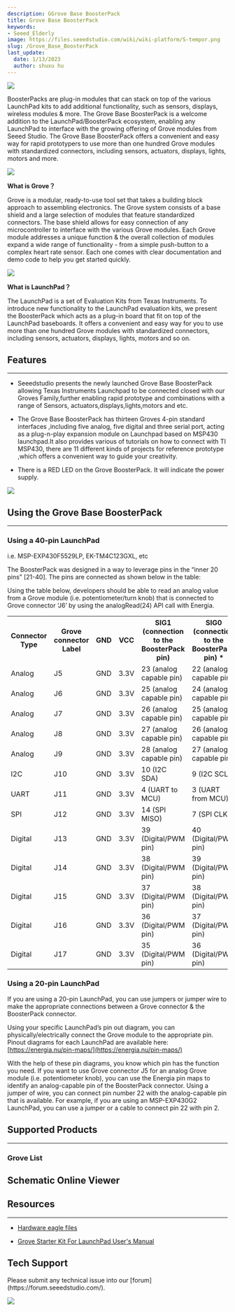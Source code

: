 ```yaml
---
description: GGrove Base BoosterPack
title: Grove Base BoosterPack
keywords:
- Seeed_Elderly
image: https://files.seeedstudio.com/wiki/wiki-platform/S-tempor.png
slug: /Grove_Base_BoosterPack
last_update:
  date: 1/13/2023
  author: shuxu hu
---
```

![](https://files.seeedstudio.com/wiki/Grove_Base_BoosterPack/img/110020004%205.jpg)

BoosterPacks are plug-in modules that can stack on top of the various LaunchPad kits to add additional functionality, such as sensors, displays, wireless modules &amp; more. The Grove Base BoosterPack is a welcome addition to the LaunchPad/BoosterPack ecosystem, enabling any LaunchPad to interface with the growing offering of Grove modules from Seeed Studio. The Grove Base BoosterPack offers a convenient and easy way for rapid prototypers to use more than one hundred Grove modules with standardized connectors, including sensors, actuators, displays, lights, motors and more.

![](https://files.seeedstudio.com/wiki/Grove_Base_BoosterPack/img/Grove_Web_idea.jpg)

**What is Grove？**

Grove is a modular, ready-to-use tool set that takes a building block approach to assembling electronics. The Grove system consists of a base shield and a large selection of modules that feature standardized connectors. The base shield allows for easy connection of any microcontroller to interface with the various Grove modules. Each Grove module addresses a unique function &amp; the overall collection of modules expand a wide range of functionality - from a simple push-button to a complex heart rate sensor. Each one comes with clear documentation and demo code to help you get started quickly.

![](https://files.seeedstudio.com/wiki/Grove_Base_BoosterPack/img/IMG_GROVE.JPG)

**What is LaunchPad？**

The LaunchPad is a set of Evaluation Kits from Texas Instruments. To introduce new functionality to the LaunchPad evaluation kits, we present the BoosterPack which acts as a plug-in board that fit on top of the LaunchPad baseboards. It offers a convenient and easy way for you to use more than one hundred Grove modules with standardized connectors, including sensors, actuators, displays, lights, motors and so on.


##   Features
---
*   Seeedstudio presents the newly launched Grove Base BoosterPack allowing Texas Instruments Launchpad to be connected closed with our Groves Family,further enabling rapid prototype and combinations with a range of Sensors, actuators,displays,lights,motors and etc.

*   The Grove Base BoosterPack has thirteen Groves 4-pin standard interfaces ,including five analog, five digital and three serial port, acting as a plug-n-play expansion module on Launchpad based on MSP430 launchpad.It also provides various of tutorials on how to connect with TI MSP430, there are 11 different kinds of projects for reference prototype ,which offers a convenient way to guide your creativity.

*   There is a RED LED on the Grove BoosterPack. It will indicate the power supply.

![](https://files.seeedstudio.com/wiki/Grove_Base_BoosterPack/img/BoosterpackpinMapping.jpg)

##   Using the Grove Base BoosterPack
---
###   Using a 40-pin LaunchPad

i.e. MSP-EXP430F5529LP, EK-TM4C123GXL, etc

The BoosterPack was designed in a way to leverage pins in the “inner 20 pins” [21-40]. The pins are connected as shown below in the table:

Using the table below, developers should be able to read an analog value from a Grove module (i.e. potentiometer/turn knob) that is connected to Grove connector ‘J6’ by using the analogRead(24) API call with Energia.

<table>
<tr>
<th> Connector Type </th>
<th> Grove connector Label </th>
<th>   GND   </th>
<th>   VCC   </th>
<th> SIG1 (connection to the BoosterPack pin) </th>
<th> SIG0 (connection to the BoosterPack pin) *
</th></tr>
<tr>
<td> Analog</td>
<td> J5 </td>
<td> GND </td>
<td> 3.3V </td>
<td> 23 (analog capable pin) </td>
<td> 22 (analog capable pin)
</td></tr>
<tr>
<td> Analog</td>
<td> J6 </td>
<td> GND </td>
<td> 3.3V </td>
<td> 25 (analog capable pin) </td>
<td> 24 (analog capable pin)
</td></tr>
<tr>
<td> Analog</td>
<td> J7 </td>
<td> GND </td>
<td> 3.3V </td>
<td> 26 (analog capable pin) </td>
<td> 25 (analog capable pin)
</td></tr>
<tr>
<td> Analog</td>
<td> J8 </td>
<td> GND </td>
<td> 3.3V </td>
<td> 27 (analog capable pin) </td>
<td> 26 (analog capable pin)
</td></tr>
<tr>
<td> Analog</td>
<td> J9 </td>
<td> GND </td>
<td> 3.3V </td>
<td> 28 (analog capable pin) </td>
<td> 27 (analog capable pin)
</td></tr>
<tr>
<td> I2C </td>
<td> J10 </td>
<td> GND </td>
<td> 3.3V </td>
<td> 10 (I2C SDA) </td>
<td> 9 (I2C SCL)
</td></tr>
<tr>
<td> UART </td>
<td> J11 </td>
<td> GND </td>
<td> 3.3V </td>
<td> 4 (UART to MCU) </td>
<td> 3 (UART from MCU)
</td></tr>
<tr>
<td> SPI </td>
<td> J12 </td>
<td> GND </td>
<td> 3.3V </td>
<td> 14 (SPI MISO) </td>
<td> 7 (SPI CLK)
</td></tr>
<tr>
<td> Digital </td>
<td> J13 </td>
<td> GND </td>
<td> 3.3V </td>
<td> 39 (Digital/PWM pin) </td>
<td> 40 (Digital/PWM pin)
</td></tr>
<tr>
<td> Digital</td>
<td> J14 </td>
<td> GND </td>
<td> 3.3V </td>
<td> 38 (Digital/PWM pin) </td>
<td> 39 (Digital/PWM pin)
</td></tr>
<tr>
<td> Digital</td>
<td> J15 </td>
<td> GND </td>
<td> 3.3V </td>
<td> 37 (Digital/PWM pin) </td>
<td> 38 (Digital/PWM pin)
</td></tr>
<tr>
<td> Digital</td>
<td> J16 </td>
<td> GND </td>
<td> 3.3V </td>
<td> 36 (Digital/PWM pin) </td>
<td> 37 (Digital/PWM pin)
</td></tr>
<tr>
<td> Digital</td>
<td> J17 </td>
<td> GND </td>
<td> 3.3V  </td>
<td> 35 (Digital/PWM pin) </td>
<td> 36 (Digital/PWM pin)
</td></tr></table>

###   Using a 20-pin LaunchPad

If you are using a 20-pin LaunchPad, you can use jumpers or jumper wire to make the appropriate connections between a Grove connector &amp; the BoosterPack connector.

Using your specific LaunchPad’s pin out diagram, you can physically/electrically connect the Grove module to the appropriate pin. Pinout diagrams for each LaunchPad are available here:
[https://energia.nu/pin-maps/](https://energia.nu/pin-maps/)

With the help of these pin diagrams, you know which pin has the function you need. If you want to use Grove connector J5 for an analog Grove module (i.e. potentiometer knob), you can use the Energia pin maps to identify an analog-capable pin of the BoosterPack connector. Using a jumper of wire, you can connect pin number 22 with the analog-capable pin that is available. For example, if you are using an MSP-EXP430G2 LaunchPad, you can use a jumper or a cable to connect pin 22 with pin 2.

##   Supported Products
---
###   Grove List

<!-- *   [1. Buzzer](/Grove-Buzzer#With_TI_LaunchPad)

*   [2. Relay](/Grove-Relay#With_TI_LaunchPad)

*   [3. 4-Digital Display ](/Grove-4-Digit_Display#With_TI_LaunchPad)

*   [4. Rotary Angle Sensor ](/Grove-Rotary_Angle_Sensor#With_TI_LaunchPad)

*   [5. Light Sensor](/Grove-Light_Sensor#With_TI_LaunchPad)

*   [6. Sound Sensor ](/Grove-Sound_Sensor#With_TI_LaunchPad)

*   [7. PIR Motion Sensor ](/Grove-PIR_Motion_Sensor#With_TI_LaunchPad)

*   [8. Moisture Sensor](/Grove-Moisture_Sensor#With_TI_LaunchPad)

*   [9. Ultrasonic Ranger Sensor](/Grove-Ultrasonic_Ranger#With_TI_LaunchPad)

*   [10. Temperature Humidity Sensor ](/Grove-TemperatureAndHumidity_Sensor) -->


## Schematic Online Viewer

<div className="altium-ecad-viewer" data-project-src="https://files.seeedstudio.com/wiki/Grove_Base_BoosterPack/res/Grove_Base_BoosterPack_v1.0.zip" style={{borderRadius: '0px 0px 4px 4px', height: 500, borderStyle: 'solid', borderWidth: 1, borderColor: 'rgb(241, 241, 241)', overflow: 'hidden', maxWidth: 1280, maxHeight: 700, boxSizing: 'border-box'}}>
</div>



##   Resources
---
- [Hardware eagle files](https://files.seeedstudio.com/wiki/Grove_Base_BoosterPack/res/Grove_Base_BoosterPack_v1.0.zip)

- [Grove Starter Kit For LaunchPad User's Manual](https://files.seeedstudio.com/wiki/Grove_Base_BoosterPack/res/Grove%20Starter%20Kit%20Manual.pdf)

## Tech Support
<div>
  Please submit any technical issue into our [forum](https://forum.seeedstudio.com/). <br /><p style={{textAlign: 'center'}}><a href="https://www.seeedstudio.com/act-4.html?utm_source=wiki&utm_medium=wikibanner&utm_campaign=newproducts" target="_blank"><img src="https://files.seeedstudio.com/wiki/Wiki_Banner/new_product.jpg" /></a></p>
</div>
